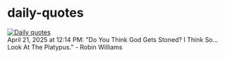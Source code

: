 # daily-quotes
[![Daily quotes](https://github.com/ceepu8/daily-quotes/actions/workflows/daily-quote.yml/badge.svg)](https://github.com/ceepu8/daily-quotes/actions/workflows/daily-quote.yml)<br/>
April 21, 2025 at 12:14 PM: "Do You Think God Gets Stoned? I Think So... Look At The Platypus." - Robin Williams
